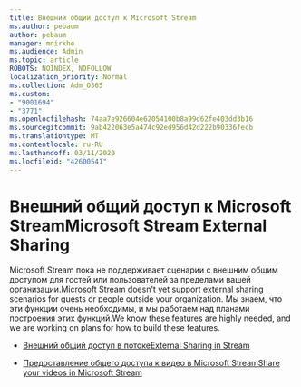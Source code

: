 ```yaml
---
title: Внешний общий доступ к Microsoft Stream
ms.author: pebaum
author: pebaum
manager: mnirkhe
ms.audience: Admin
ms.topic: article
ROBOTS: NOINDEX, NOFOLLOW
localization_priority: Normal
ms.collection: Adm_O365
ms.custom:
- "9001694"
- "3771"
ms.openlocfilehash: 74aa7e926604e62054100b8a99d62fe403dd3b16
ms.sourcegitcommit: 9ab422063e5a474c92ed956d42d222b90336fecb
ms.translationtype: MT
ms.contentlocale: ru-RU
ms.lasthandoff: 03/11/2020
ms.locfileid: "42600541"
---
```

# <a name="microsoft-stream-external-sharing"></a><span data-ttu-id="0f907-102">Внешний общий доступ к Microsoft Stream</span><span class="sxs-lookup"><span data-stu-id="0f907-102">Microsoft Stream External Sharing</span></span>

<span data-ttu-id="0f907-103">Microsoft Stream пока не поддерживает сценарии с внешним общим доступом для гостей или пользователей за пределами вашей организации.</span><span class="sxs-lookup"><span data-stu-id="0f907-103">Microsoft Stream doesn't yet support external sharing scenarios for guests or people outside your organization.</span></span> <span data-ttu-id="0f907-104">Мы знаем, что эти функции очень необходимы, и мы работаем над планами построения этих функций.</span><span class="sxs-lookup"><span data-stu-id="0f907-104">We know these features are highly needed, and we are working on plans for how to build these features.</span></span>

- [<span data-ttu-id="0f907-105">Внешний общий доступ в потоке</span><span class="sxs-lookup"><span data-stu-id="0f907-105">External Sharing in Stream</span></span>](https://docs.microsoft.com/stream/portal-share-video#external-sharing)

- [<span data-ttu-id="0f907-106">Предоставление общего доступа к видео в Microsoft Stream</span><span class="sxs-lookup"><span data-stu-id="0f907-106">Share your videos in Microsoft Stream</span></span>](https://docs.microsoft.com/stream/portal-share-video)
